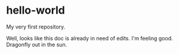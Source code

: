 # hello-world
My very first repository.

Well, looks like this doc is already in need of edits. I'm feeling good. Dragonfly out in the sun.
